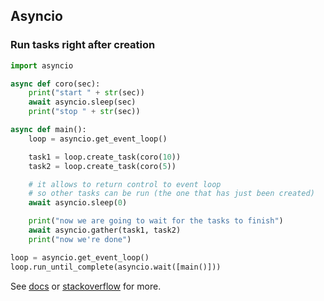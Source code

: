 ## Asyncio

### Run tasks right after creation
```python
import asyncio

async def coro(sec):
    print("start " + str(sec))
    await asyncio.sleep(sec)
    print("stop " + str(sec))

async def main():
    loop = asyncio.get_event_loop()

    task1 = loop.create_task(coro(10))
    task2 = loop.create_task(coro(5))

    # it allows to return control to event loop
    # so other tasks can be run (the one that has just been created)
    await asyncio.sleep(0)

    print("now we are going to wait for the tasks to finish")
    await asyncio.gather(task1, task2)
    print("now we're done")

loop = asyncio.get_event_loop()
loop.run_until_complete(asyncio.wait([main()]))
```
See [docs]((https://docs.python.org/3/library/asyncio-task.html#sleeping)) or [stackoverflow](https://stackoverflow.com/questions/56245509/start-async-task-now-await-later) for more.
